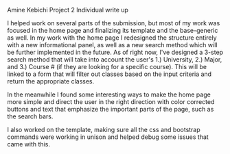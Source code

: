 Amine Kebichi
Project 2 Individual write up

I helped work on several parts of the submission, but most of my work was focused in the home page and finalizing its template and the base-generic as well. In my work with the home page I redesigned the structure entirely with a new informational panel, as well as a new search method which will be further implemented in the future. As of right now, I've designed a 3-step search method that will take into account the user's 1.) University, 2.) Major, and 3.) Course # (if they are looking for a specific course). This will be linked to a form that will filter out classes based on the input criteria and return the appropriate classes.

In the meanwhile I found some interesting ways to make the home page more simple and direct the user in the right direction with color corrected buttons and text that emphasize the important parts of the page, such as the search bars.

I also worked on the template, making sure all the css and bootstrap commands were working in unison and helped debug some issues that came with this. 
